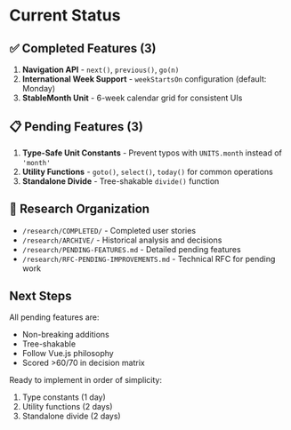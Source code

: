 # Current Status

## ✅ Completed Features (3)

1. **Navigation API** - `next()`, `previous()`, `go(n)`
2. **International Week Support** - `weekStartsOn` configuration (default: Monday)
3. **StableMonth Unit** - 6-week calendar grid for consistent UIs

## 📋 Pending Features (3)

1. **Type-Safe Unit Constants** - Prevent typos with `UNITS.month` instead of `'month'`
2. **Utility Functions** - `goto()`, `select()`, `today()` for common operations
3. **Standalone Divide** - Tree-shakable `divide()` function

## 📁 Research Organization

- `/research/COMPLETED/` - Completed user stories
- `/research/ARCHIVE/` - Historical analysis and decisions
- `/research/PENDING-FEATURES.md` - Detailed pending features
- `/research/RFC-PENDING-IMPROVEMENTS.md` - Technical RFC for pending work

## Next Steps

All pending features are:

- Non-breaking additions
- Tree-shakable
- Follow Vue.js philosophy
- Scored >60/70 in decision matrix

Ready to implement in order of simplicity:

1. Type constants (1 day)
2. Utility functions (2 days)
3. Standalone divide (2 days)
